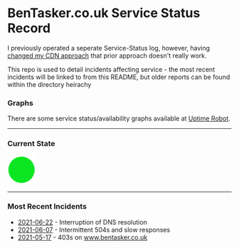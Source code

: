 BenTasker.co.uk Service Status Record
========================================

I previously operated a seperate Service-Status log, however, having [changed my CDN approach](https://www.bentasker.co.uk/blog/privacy/730-updated-privacy-policy) that prior approach doesn't really work.

This repo is used to detail incidents affecting service - the most recent incidents will be linked to from this README, but older reports can be found within the directory heirachy


### Graphs

There are some service status/availability graphs available at [Uptime Robot](https://stats.uptimerobot.com/r7L56IAvO5).


----

### Current State

![Online](imgs/green.png)

----

### Most Recent Incidents

* [2021-06-22](incidents/2021/20210622.txt.md) - Interruption of DNS resolution
* [2021-06-07](incidents/2021/20210607.txt.md) - Intermittent 504s and slow responses
* [2021-05-17](incidents/2021/20210517.txt.md) - 403s on www.bentasker.co.uk
